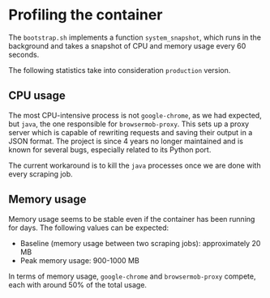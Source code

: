 # Profiling the container

The `bootstrap.sh` implements a function `system_snapshot`, which runs in the
background and takes a snapshot of CPU and memory usage every 60 seconds.

The following statistics take into consideration `production` version.

## CPU usage

The most CPU-intensive process is not `google-chrome`, as we had expected, but
`java`, the one responsible for `browsermob-proxy`. This sets up a proxy server
which is capable of rewriting requests and saving their output in a JSON format.
The project is since 4 years no longer maintained and is known for several bugs,
especially related to its Python port.

The current workaround is to kill the `java` processes once we are done with
every scraping job.

## Memory usage

Memory usage seems to be stable even if the container has been running for days.
The following values can be expected:

- Baseline (memory usage between two scraping jobs): approximately 20 MB
- Peak memory usage: 900-1000 MB

In terms of memory usage, `google-chrome` and `browsermob-proxy` compete, each
with around 50% of the total usage.
